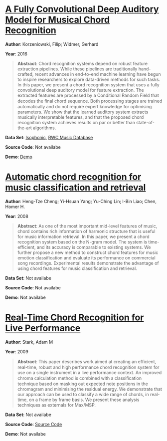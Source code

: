 #  [A Fully Convolutional Deep Auditory Model for Musical Chord Recognition](http://arxiv.org/abs/1612.05082)
**Author**: Korzeniowski, Filip; Widmer, Gerhard

**Year**: 2016
>**Abstract**: Chord recognition systems depend on robust feature extraction pipelines. While these pipelines are traditionally hand-crafted, recent advances in end-to-end machine learning have begun to inspire researchers to explore data-driven methods for such tasks. In this paper, we present a chord recognition system that uses a fully convolutional deep auditory model for feature extraction. The extracted features are processed by a Conditional Random Field that decodes the ﬁnal chord sequence. Both processing stages are trained automatically and do not require expert knowledge for optimising parameters. We show that the learned auditory system extracts musically interpretable features, and that the proposed chord recognition system achieves results on par or better than state-of-the-art algorithms.

**Data Set**: [Isophonic](http://isophonics.net/datasets), [RWC Music Database](https://staff.aist.go.jp/m.goto/RWC-MDB/)

**Source Code**: Not availabe

**Demo**: [Demo](https://www.music-ir.org/mirex/wiki/MIREX_HOME)

#  [Automatic chord recognition for music classification and retrieval](http://ieeexplore.ieee.org/document/4607732/)
**Author**: Heng-Tze Cheng; Yi-Hsuan Yang; Yu-Ching Lin; I-Bin Liao; Chen, Homer H.

**Year**: 2008
>**Abstract**: As one of the most important mid-level features of music, chord contains rich information of harmonic structure that is useful for music information retrieval. In this paper, we present a chord recognition system based on the N-gram model. The system is time-efficient, and its accuracy is comparable to existing systems. We further propose a new method to construct chord features for music emotion classification and evaluate its performance on commercial song recordings. Experimental results demonstrate the advantage of using chord features for music classification and retrieval.

**Data Set**: Not availabe

**Source Code**: Not availabe

**Demo**: Not availabe

#  [Real-Time Chord Recognition for Live Performance](http://eecs.qmul.ac.uk/~markp/2009/StarkPlumbley09-icmc.pdf)
**Author**: Stark, Adam M

**Year**: 2009
>**Abstract**: This paper describes work aimed at creating an efﬁcient, real-time, robust and high performance chord recognition system for use on a single instrument in a live performance context. An improved chroma calculation method is combined with a classiﬁcation technique based on masking out expected note positions in the chromagram and minimising the residual energy. We demonstrate that our approach can be used to classify a wide range of chords, in real-time, on a frame by frame basis. We present these analysis techniques as externals for Max/MSP.

**Data Set**: Not availabe

**Source Code**: [Source Code](http://www.elec.qmul.ac.uk/digitalmusic/people/adams/chordrec/)

**Demo**: Not availabe

